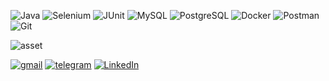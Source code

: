 <!-- ![Java](https://img.shields.io/badge/Java-ED8B00?style=for-the-badge&logo=java&logoColor=white) -->
![Java](https://img.shields.io/badge/Java-ED8B00?style=for-the-badge&logo=openJdk&logoColor=black)
![Selenium](https://img.shields.io/badge/Selenium-43B02A?style=for-the-badge&logo=Selenium&logoColor=white)
![JUnit](https://img.shields.io/badge/Junit5-25A162?style=for-the-badge&logo=junit5&logoColor=white)
![MySQL](https://img.shields.io/badge/MySQL-005C84?style=for-the-badge&logo=mysql&logoColor=white)
![PostgreSQL](https://img.shields.io/badge/PostgreSQL-316192?style=for-the-badge&logo=postgresql&logoColor=white)
![Docker](https://img.shields.io/badge/Docker-2CA5E0?style=for-the-badge&logo=docker&logoColor=white)
![Postman](https://img.shields.io/badge/Postman-FF6C37?style=for-the-badge&logo=Postman&logoColor=white)
![Git](https://img.shields.io/badge/GIT-E44C30?style=for-the-badge&logo=git&logoColor=white)
<!-- ![Intellij](https://img.shields.io/badge/IntelliJ_IDEA-000000.svg?style=for-the-badge&logo=intellij-idea&logoColor=white)
![Eclipse](https://img.shields.io/badge/Eclipse-2C2255?style=for-the-badge&logo=eclipse&logoColor=white) -->
<!-- ![XCode](https://img.shields.io/badge/Xcode-007ACC?style=for-the-badge&logo=Xcode&logoColor=white)
[![Steam](https://img.shields.io/badge/Steam-000000?style=for-the-badge&logo=steam&logoColor=white)](https://steamcommunity.com/profiles/76561198294147780)
![Jira](https://img.shields.io/badge/Jira-0052CC?style=for-the-badge&logo=Jira&logoColor=white)
![LaTeX](https://img.shields.io/badge/latex-%23008080.svg?style=for-the-badge&logo=latex&logoColor=white) -->

<!-- ![Android Studio](https://img.shields.io/badge/Android_Studio-3DDC84?style=for-the-badge&logo=android-studio&logoColor=white) -->

<!-- ![Top Langs](https://github-readme-stats.vercel.app/api/top-langs/?username=Vlarfich&hide=TeX&layout=compact) -->

<!-- ![Visitor Badge](https://visitor-badge.laobi.icu/badge?page_id=Vlarfich.rusty-sj) -->

<!-- ![a](https://github-readme-activity-graph.cyclic.app/graph?username=Vlarfich&theme=merko) -->
<!-- ![b](https://github-profile-summary-cards.vercel.app/api/cards/profile-details?username=Vlarfich&theme=nord_dark) -->


<picture>
  <source media="(prefers-color-scheme: dark)" srcset="https://github-profile-summary-cards.vercel.app/api/cards/profile-details?username=Vlarfich&theme=transparent">
  <source media="(prefers-color-scheme: light)" srcset="https://github-profile-summary-cards.vercel.app/api/cards/profile-details?username=Vlarfich&theme=nord_bright">
  <img alt="asset" src="https://github-profile-summary-cards.vercel.app/api/cards/profile-details?username=Vlarfich&theme=nord_dark">
</picture>

<!-- [EF Certificate](https://www.efset.org/cert/QWsses) -->

<!-- ![GitHub-Mark-Light](https://user-images.githubusercontent.com/3369400/139447912-e0f43f33-6d9f-45f8-be46-2df5bbc91289.png#gh-dark-mode-only)
![GitHub-Mark-Dark](https://user-images.githubusercontent.com/3369400/139448065-39a229ba-4b06-434b-bc67-616e2ed80c8f.png#gh-light-mode-only) -->

<a href="mailto:vladzhu607@gmail.com">![gmail](https://img.shields.io/badge/Gmail-D14836?style=for-the-badge&logo=gmail&logoColor=white)</a>
[![telegram](https://img.shields.io/badge/Telegram-2CA5E0?style=for-the-badge&logo=telegram&logoColor=white)](https://t.me/Vlarfich)
[![LinkedIn](https://img.shields.io/badge/LinkedIn-0077B5?style=for-the-badge&logo=linkedin&logoColor=white)](https://www.linkedin.com/in/vlad-zhuravlev/)

<!-- [![](http://ForTheBadge.com/images/badges/built-with-love.svg)](https://www.linkedin.com/in/vlad-zhuravlev/) -->

